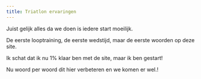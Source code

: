 ```yaml
---
title: Triatlon ervaringen
---
```

Juist gelijk alles da we doen is iedere start moeilijk.

De eerste looptraining, de eerste wedstijd, maar de eerste woorden op deze site.

Ik schat dat ik nu 1% klaar ben met de site, maar ik ben gestart!

Nu woord per woord dit hier verbeteren en we komen er wel.!

